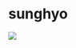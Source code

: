 # sunghyo
<img src="https://capsule-render.vercel.app/api?&color=darkgreen&height=10&section=header&text=Hello&fontSize=7" />
